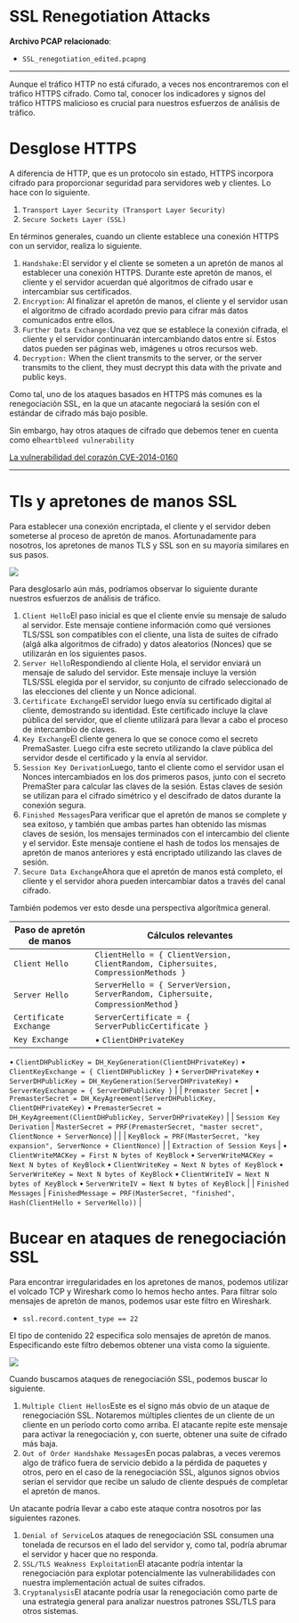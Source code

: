# SSL Renegotiation Attacks

**Archivo PCAP relacionado**:

- `SSL_renegotiation_edited.pcapng`

---

Aunque el tráfico HTTP no está cifurado, a veces nos encontraremos con el tráfico HTTPS cifrado. Como tal, conocer los indicadores y signos del tráfico HTTPS malicioso es crucial para nuestros esfuerzos de análisis de tráfico.

# **Desglose HTTPS**

A diferencia de HTTP, que es un protocolo sin estado, HTTPS incorpora cifrado para proporcionar seguridad para servidores web y clientes. Lo hace con lo siguiente.

1. `Transport Layer Security (Transport Layer Security)`
2. `Secure Sockets Layer (SSL)`

En términos generales, cuando un cliente establece una conexión HTTPS con un servidor, realiza lo siguiente.

1. `Handshake:`El servidor y el cliente se someten a un apretón de manos al establecer una conexión HTTPS. Durante este apretón de manos, el cliente y el servidor acuerdan qué algoritmos de cifrado usar e intercambiar sus certificados.
2. `Encryption`: Al finalizar el apretón de manos, el cliente y el servidor usan el algoritmo de cifrado acordado previo para cifrar más datos comunicados entre ellos.
3. `Further Data Exchange:`Una vez que se establece la conexión cifrada, el cliente y el servidor continuarán intercambiando datos entre sí. Estos datos pueden ser páginas web, imágenes u otros recursos web.
4. `Decryption:` When the client transmits to the server, or the server transmits to the client, they must decrypt this data with the private and public keys.

Como tal, uno de los ataques basados ​​en HTTPS más comunes es la renegociación SSL, en la que un atacante negociará la sesión con el estándar de cifrado más bajo posible.

Sin embargo, hay otros ataques de cifrado que debemos tener en cuenta como el`heartbleed vulnerability`

[La vulnerabilidad del corazón CVE-2014-0160](https://heartbleed.com/)

---

# **Tls y apretones de manos SSL**

Para establecer una conexión encriptada, el cliente y el servidor deben someterse al proceso de apretón de manos. Afortunadamente para nosotros, los apretones de manos TLS y SSL son en su mayoría similares en sus pasos.

![](https://academy.hackthebox.com/storage/modules/229/tls-ssl-handshake.png)

Para desglosarlo aún más, podríamos observar lo siguiente durante nuestros esfuerzos de análisis de tráfico.

1. `Client Hello`El paso inicial es que el cliente envíe su mensaje de saludo al servidor. Este mensaje contiene información como qué versiones TLS/SSL son compatibles con el cliente, una lista de suites de cifrado (algá alka algoritmos de cifrado) y datos aleatorios (Nonces) que se utilizarán en los siguientes pasos.
2. `Server Hello`Respondiendo al cliente Hola, el servidor enviará un mensaje de saludo del servidor. Este mensaje incluye la versión TLS/SSL elegida por el servidor, su conjunto de cifrado seleccionado de las elecciones del cliente y un Nonce adicional.
3. `Certificate Exchange`El servidor luego envía su certificado digital al cliente, demostrando su identidad. Este certificado incluye la clave pública del servidor, que el cliente utilizará para llevar a cabo el proceso de intercambio de claves.
4. `Key Exchange`El cliente genera lo que se conoce como el secreto PremaSaster. Luego cifra este secreto utilizando la clave pública del servidor desde el certificado y la envía al servidor.
5. `Session Key Derivation`Luego, tanto el cliente como el servidor usan el Nonces intercambiados en los dos primeros pasos, junto con el secreto PremaSter para calcular las claves de la sesión. Estas claves de sesión se utilizan para el cifrado simétrico y el descifrado de datos durante la conexión segura.
6. `Finished Messages`Para verificar que el apretón de manos se complete y sea exitoso, y también que ambas partes han obtenido las mismas claves de sesión, los mensajes terminados con el intercambio del cliente y el servidor. Este mensaje contiene el hash de todos los mensajes de apretón de manos anteriores y está encriptado utilizando las claves de sesión.
7. `Secure Data Exchange`Ahora que el apretón de manos está completo, el cliente y el servidor ahora pueden intercambiar datos a través del canal cifrado.

También podemos ver esto desde una perspectiva algorítmica general.

| **Paso de apretón de manos** | **Cálculos relevantes** |
| --- | --- |
| `Client Hello` | `ClientHello = { ClientVersion, ClientRandom, Ciphersuites, CompressionMethods }` |
| `Server Hello` | `ServerHello = { ServerVersion, ServerRandom, Ciphersuite, CompressionMethod` } |
| `Certificate Exchange` | `ServerCertificate = { ServerPublicCertificate }` |
| `Key Exchange` | • `ClientDHPrivateKey`
• `ClientDHPublicKey = DH_KeyGeneration(ClientDHPrivateKey)`
• `ClientKeyExchange = { ClientDHPublicKey }`
• `ServerDHPrivateKey`
• `ServerDHPublicKey = DH_KeyGeneration(ServerDHPrivateKey)`
• `ServerKeyExchange = { ServerDHPublicKey }` |
| `Premaster Secret` | • `PremasterSecret = DH_KeyAgreement(ServerDHPublicKey, ClientDHPrivateKey)`
• `PremasterSecret = DH_KeyAgreement(ClientDHPublicKey, ServerDHPrivateKey)` |
| `Session Key Derivation` | `MasterSecret = PRF(PremasterSecret, "master secret", ClientNonce + ServerNonce`) |
|  | `KeyBlock = PRF(MasterSecret, "key expansion", ServerNonce + ClientNonce)` |
| `Extraction of Session Keys` | • `ClientWriteMACKey = First N bytes of KeyBlock`
• `ServerWriteMACKey = Next N bytes of KeyBlock`
• `ClientWriteKey = Next N bytes of KeyBlock`
• `ServerWriteKey = Next N bytes of KeyBlock`
• `ClientWriteIV = Next N bytes of KeyBlock`
• `ServerWriteIV = Next N bytes of KeyBlock` |
| `Finished Messages` | `FinishedMessage = PRF(MasterSecret, "finished", Hash(ClientHello + ServerHello))` |

# **Bucear en ataques de renegociación SSL**

Para encontrar irregularidades en los apretones de manos, podemos utilizar el volcado TCP y Wireshark como lo hemos hecho antes. Para filtrar solo mensajes de apretón de manos, podemos usar este filtro en Wireshark.

- `ssl.record.content_type == 22`

El tipo de contenido 22 especifica solo mensajes de apretón de manos. Especificando este filtro debemos obtener una vista como la siguiente.

![](https://academy.hackthebox.com/storage/modules/229/1-HTTPs.png)

Cuando buscamos ataques de renegociación SSL, podemos buscar lo siguiente.

1. `Multiple Client Hellos`Este es el signo más obvio de un ataque de renegociación SSL. Notaremos múltiples clientes de un cliente de un cliente en un período corto como arriba. El atacante repite este mensaje para activar la renegociación y, con suerte, obtener una suite de cifrado más baja.
2. `Out of Order Handshake Messages`En pocas palabras, a veces veremos algo de tráfico fuera de servicio debido a la pérdida de paquetes y otros, pero en el caso de la renegociación SSL, algunos signos obvios serían el servidor que recibe un saludo de cliente después de completar el apretón de manos.

Un atacante podría llevar a cabo este ataque contra nosotros por las siguientes razones.

1. `Denial of Service`Los ataques de renegociación SSL consumen una tonelada de recursos en el lado del servidor y, como tal, podría abrumar el servidor y hacer que no responda.
2. `SSL/TLS Weakness Exploitation`El atacante podría intentar la renegociación para explotar potencialmente las vulnerabilidades con nuestra implementación actual de suites cifrados.
3. `Cryptanalysis`El atacante podría usar la renegociación como parte de una estrategia general para analizar nuestros patrones SSL/TLS para otros sistemas.
